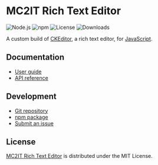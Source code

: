 # MC2IT Rich Text Editor
![Node.js](https://badgen.net/npm/node/@mc2it/rte) ![npm](https://badgen.net/npm/v/@mc2it/rte) ![License](https://badgen.net/npm/license/@mc2it/rte) ![Downloads](https://badgen.net/npm/dt/@mc2it/rte)

A custom build of [CKEditor](https://ckeditor.com/ckeditor-5), a rich text editor,
for [JavaScript](https://developer.mozilla.org/docs/Web/JavaScript).

## Documentation
- [User guide](https://mc2it.github.io/rich-text-editor)
- [API reference](https://mc2it.github.io/rich-text-editor/api)

## Development
- [Git repository](https://github.com/mc2it/rich-text-editor)
- [npm package](https://www.npmjs.com/package/@mc2it/rte)
- [Submit an issue](https://github.com/mc2it/rich-text-editor/issues)

## License
[MC2IT Rich Text Editor](https://mc2it.github.io/rich-text-editor) is distributed under the MIT License.
